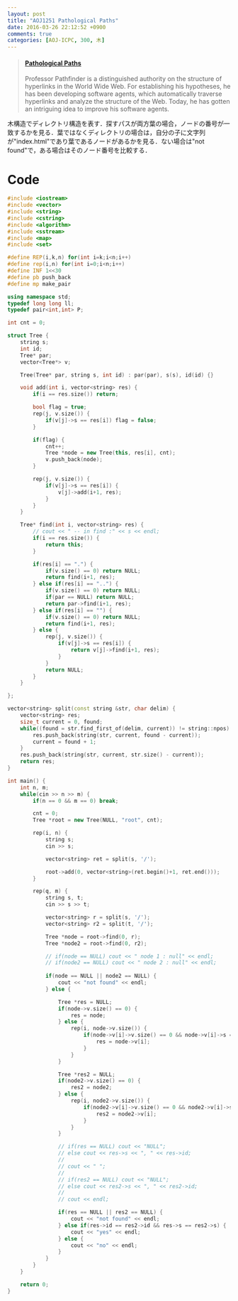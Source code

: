 ```yaml
---
layout: post
title: "AOJ1251 Pathological Paths"
date: 2016-03-26 22:12:52 +0900
comments: true
categories: [AOJ-ICPC, 300, 木]
---
```


<blockquote class="embedly-card" data-card-key="39deea93f79745829254c0652225a544" data-card-controls="0" data-card-branding="0" data-card-type="article"><h4><a href="http://judge.u-aizu.ac.jp/onlinejudge/description.jsp?id=1251">Pathological Paths</a></h4><p>Professor Pathfinder is a distinguished authority on the structure of hyperlinks in the World Wide Web. For establishing his hypotheses, he has been developing software agents, which automatically traverse hyperlinks and analyze the structure of the Web. Today, he has gotten an intriguing idea to improve his software agents.</p></blockquote>
<script async src="//cdn.embedly.com/widgets/platform.js" charset="UTF-8"></script>

<!-- more -->

木構造でディレクトリ構造を表す．探すパスが両方葉の場合，ノードの番号が一致するかを見る．葉ではなくディレクトリの場合は，自分の子に文字列が"index.html"であり葉であるノードがあるかを見る．ない場合は"not found"で，ある場合はそのノード番号を比較する．

# Code

```cpp
#include <iostream>
#include <vector>
#include <string>
#include <cstring>
#include <algorithm>
#include <sstream>
#include <map>
#include <set>

#define REP(i,k,n) for(int i=k;i<n;i++)
#define rep(i,n) for(int i=0;i<n;i++)
#define INF 1<<30
#define pb push_back
#define mp make_pair

using namespace std;
typedef long long ll;
typedef pair<int,int> P;

int cnt = 0;

struct Tree {
	string s;
	int id;
	Tree* par;
	vector<Tree*> v;

	Tree(Tree* par, string s, int id) : par(par), s(s), id(id) {}

	void add(int i, vector<string> res) {
		if(i == res.size()) return;

		bool flag = true;
		rep(j, v.size()) {
			if(v[j]->s == res[i]) flag = false;
		}

		if(flag) {
			cnt++;
			Tree *node = new Tree(this, res[i], cnt);
			v.push_back(node);
		}

		rep(j, v.size()) {
			if(v[j]->s == res[i]) {
				v[j]->add(i+1, res);
			}
		}
	}

	Tree* find(int i, vector<string> res) {
		// cout << " -- in find :" << s << endl;
		if(i == res.size()) {
			return this;
		}

		if(res[i] == ".") {
			if(v.size() == 0) return NULL;
			return find(i+1, res);
		} else if(res[i] == "..") {
			if(v.size() == 0) return NULL;
			if(par == NULL) return NULL;
			return par->find(i+1, res);
		} else if(res[i] == "") {
			if(v.size() == 0) return NULL;
			return find(i+1, res);
		} else {
			rep(j, v.size()) {
				if(v[j]->s == res[i]) {
					return v[j]->find(i+1, res);
				}
			}
			return NULL;
		}
	}

};

vector<string> split(const string &str, char delim) {
	vector<string> res;
	size_t current = 0, found;
	while((found = str.find_first_of(delim, current)) != string::npos) {
		res.push_back(string(str, current, found - current));
		current = found + 1;
	}
	res.push_back(string(str, current, str.size() - current));
	return res;
}

int main() {
	int n, m;
	while(cin >> n >> m) {
		if(n == 0 && m == 0) break;

		cnt = 0;
		Tree *root = new Tree(NULL, "root", cnt);

		rep(i, n) {
			string s;
			cin >> s;

			vector<string> ret = split(s, '/');

			root->add(0, vector<string>(ret.begin()+1, ret.end()));
		}

		rep(q, m) {
			string s, t;
			cin >> s >> t;

			vector<string> r = split(s, '/');
			vector<string> r2 = split(t, '/');

			Tree *node = root->find(0, r);
			Tree *node2 = root->find(0, r2);

			// if(node == NULL) cout << " node 1 : null" << endl;
			// if(node2 == NULL) cout << " node 2 : null" << endl;
		
			if(node == NULL || node2 == NULL) {
				cout << "not found" << endl;
			} else {

				Tree *res = NULL;
				if(node->v.size() == 0) {
					res = node;
				} else {
					rep(i, node->v.size()) {
						if(node->v[i]->v.size() == 0 && node->v[i]->s == "index.html") {
							res = node->v[i];
						}
					}
				}

				Tree *res2 = NULL;
				if(node2->v.size() == 0) {
					res2 = node2;
				} else {
					rep(i, node2->v.size()) {
						if(node2->v[i]->v.size() == 0 && node2->v[i]->s == "index.html") {
							res2 = node2->v[i];
						}
					}
				}

				// if(res == NULL) cout << "NULL";
				// else cout << res->s << ", " << res->id;
				//
				// cout << " ";
				//
				// if(res2 == NULL) cout << "NULL";
				// else cout << res2->s << ", " << res2->id;
				//
				// cout << endl;

				if(res == NULL || res2 == NULL) {
					cout << "not found" << endl;
				} else if(res->id == res2->id && res->s == res2->s) {
					cout << "yes" << endl;
				} else {
					cout << "no" << endl;
				}
			}
		}
	}

	return 0;
}
```

